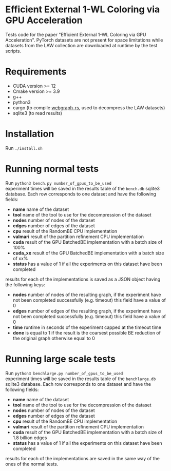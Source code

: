 # Efficient External 1-WL Coloring via GPU Acceleration
Tests code for the paper "Efficient External 1-WL Coloring via GPU Acceleration". PyTorch datasets are not present for space limitations while datasets from the LAW collection are downloaded at runtime by the test scripts.

# Requirements
- CUDA version >= 12
- Cmake version >= 3.9
- g++
- python3
- cargo (to compile [webgraph-rs](https://github.com/vigna/webgraph-rs), used to decompress the LAW datasets)
- sqlite3 (to read results)
  
# Installation
Run 
`./install.sh`
# Running normal tests
Run `python3 bench.py number_of_gpus_to_be_used`  
experiment times will be saved in the results table of the `bench.db` sqlite3 database. Each row corresponds to one dataset and have the following fields:

- **name** name of the dataset
- **tool** name of the tool to use for the decompression of the dataset
- **nodes** number of nodes of the dataset
- **edges** number of edges of the dataset
- **cpu** result of the RandomBE CPU implementation
- **valmari** result of the partition refinement CPU implementation
- **cuda** result of the GPU BatchedBE implementation with a batch size of 100%
- **cuda_xx** result of the GPU BatchedBE implementation with a batch size of xx%
- **status** has a value of 1 if all the experiments on this dataset have been completed

results for each of the implementations is saved as a JSON object having the following keys:

- **nodes** number of nodes of the resulting graph, if the experiment have not been completed successfully (e.g. timeout) this field have a value of 0
- **edges** number of edges of the resulting graph, if the experiment have not been completed successfully (e.g. timeout) this field have a value of 0
- **time** runtime in seconds of the experiment capped at the timeout time
- **done** is equal to 1 if the result is the coarsest possible BE reduction of the original graph otherwise equal to 0
  
# Running large scale tests
Run `python3 benchlarge.py number_of_gpus_to_be_used`  
experiment times will be saved in the results table of the `benchlarge.db` sqlite3 database. Each row corresponds to one dataset and have the following fields:

- **name** name of the dataset
- **tool** name of the tool to use for the decompression of the dataset
- **nodes** number of nodes of the dataset
- **edges** number of edges of the dataset
- **cpu** result of the RandomBE CPU implementation
- **valmari** result of the partition refinement CPU implementation
- **cuda** result of the GPU BatchedBE implementation with a batch size of 1.8 billion edges
- **status** has a value of 1 if all the experiments on this dataset have been completed

results for each of the implementations are saved in the same way of the ones of the normal tests.

